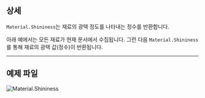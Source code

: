 ## 상세
`Material.Shininess`는 재료의 광택 정도를 나타내는 정수를 반환합니다.

아래 예에서는 모든 재료가 현재 문서에서 수집됩니다. 그런 다음 `Material.Shininess`를 통해 재료의 광택 값(정수)이 반환됩니다.
___
## 예제 파일

![Material.Shininess](./Revit.Elements.Material.Shininess_img.jpg)
